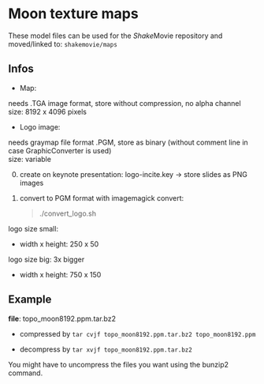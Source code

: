 # Moon texture maps


These model files can be used for the *Shake*Movie repository and moved/linked to:
``
shakemovie/maps
``

## Infos

- Map:

needs .TGA image format, store without compression, no alpha channel<br>
size: 8192 x 4096 pixels


- Logo image:

needs graymap file format .PGM, store as binary (without comment line in case GraphicConverter is used)<br>
size: variable

0. create on keynote presentation: logo-incite.key
   -> store slides as PNG images

1. convert to PGM format with imagemagick convert:
   > ./convert_logo.sh

logo size small:
* width x height: 250 x 50

logo size big: 3x bigger
* width x height: 750 x 150


## Example

**file**: topo_moon8192.ppm.tar.bz2

- compressed by `tar cvjf topo_moon8192.ppm.tar.bz2 topo_moon8192.ppm`

- decompress by `tar xvjf topo_moon8192.ppm.tar.bz2` 

You might have to uncompress the files you want using the bunzip2 command.

